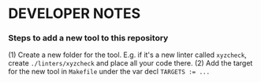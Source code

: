 DEVELOPER NOTES
===============

### Steps to add a new tool to this repository
(1) Create a new folder for the tool. E.g. if it's a new linter called `xyzcheck`, create `./linters/xyzcheck` and place all your code there.
(2) Add the target for the new tool in `Makefile` under the var decl `TARGETS := ...`
